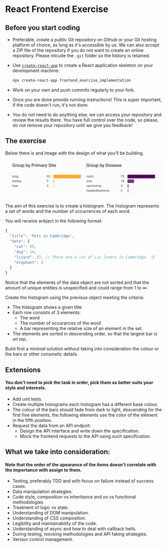 # React Frontend Exercise

## Before you start coding

- Preferable, create a public Git repository on Github or your Git hosting platform of choice, as long as it's accessible by us. We can also accept a ZIP file of the repository if you do not want to create an online repository. Please inlcude the `.git` folder so the history is retained.
- Use [`create-react-app`](https://github.com/facebook/create-react-app) to create a React application skeleton on your development machine:

  ```bash
  npx create-react-app frontend_exercise_implementation
  ```

- Work on your own and push commits regularly to your fork.
- Once you are done provide running instructions! This is super important, if the code doesn't run, it's not done.
- You do not need to do anything else, we can access your repository and review the results there. You have full control over the code, so please, do not remove your repository until we give you feedback!

## The exercise

Below there is and image with the design of what you'll be building.

![Design](design.png)

The aim of this exercise is to create a histogram. The histogram represents a set of words and the number of occurrences of each word.

You will receive anbject in the following format:

```js
{
  "title": 'Pets in Cambridge',
  "data": {
    "cat": 55,
    "dog": 14,
    "lizard": 37, // There are a lot of Liz lovers in Cambridge. :D
    "elephant": 3
  }
}
```

Notice that the elements of the data object are not sorted and that the amount of unique entities is unspecified and could range from 1 to ∞.

Create the histogram using the previous object meeting the criteria:

- The histogram shows a given title
- Each row consists of 3 elements:
  - The word
  - The number of occurances of the word
  - A bar representing the relative size of an element in the set.
- The elements are sorted in descending order, so that the largest bar is on top.

Build first a minimal solution without taking into consideration the colour or the bars or other consmetic details.

## Extensions

#### You don't need to pick the task in order, pick them as better suits your style and interests.

- Add unit tests.
- Create multiple histograms each histogram has a different base colour.
- The colour of the bars should fade from dark to light, descending for the first five elements, the following elements use the color of the element in the fifth position.
- Request the data from an API endpoit:
  - Design the API interface and write down the specification.
  - Mock the frontend requests to the API using such specification.

## What we take into consideration:

#### Note that the order of the apearance of the items doesn't correlate with the importance with assign to them.

- Testing, preferably TDD and with focus on failure instead of success cases.
- Data manipulation strategies.
- Code style, composition vs inheritance and oo vs functional methodologies
- Treatment of logic vs state.
- Understanding of DOM manipulation.
- Understanding of CSS composition.
- Legibility and maintainability of the code.
- Understanding of async and how to deal with callback hells.
- During testing, mocking methodologies and API faking strategies.
- Version control management.
